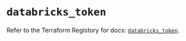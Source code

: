 # `databricks_token`

Refer to the Terraform Registory for docs: [`databricks_token`](https://registry.terraform.io/providers/databricks/databricks/1.25.0/docs/resources/token).
